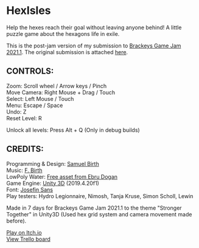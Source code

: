 # HexIsles
Help the hexes reach their goal without leaving anyone behind! A little puzzle game about the hexagons life in exile.

This is the post-jam version of my submission to [Brackeys Game Jam 2021.1](https://itch.io/jam/brackeys-5). The original submission is attached [here](https://rakkoon.itch.io/hexisles/devlog/229212/post-jam-update).

## CONTROLS:
Zoom: Scroll wheel / Arrow keys / Pinch<br/>
Move Camera: Right Mouse + Drag / Touch<br/>
Select: Left Mouse / Touch<br/>
Menu: Escape / Space<br/>
Undo: Z<br/>
Reset Level: R<br/>

Unlock all levels: Press Alt + Q (Only in debug builds)<br/>

## CREDITS:
Programming & Design: [Samuel Birth](https://rakkoon.itch.io)<br/>
Music: [F. Birth](https://github.com/FBirth/)<br/>
LowPoly Water: [Free asset from Ebru Dogan](https://assetstore.unity.com/packages/tools/particles-effects/lowpoly-water-107563)<br/>
Game Engine: [Unity 3D](https://unity.com) (2019.4.20f1)<br/>
Font: [Josefin Sans](https://fonts.google.com/specimen/Josefin+Sans?preview.text_type=custom)<br/>
Play testers: Hydro Legionnaire, Nimosh, Tanja Kruse, Simon Scholl, Lewin

Made in 7 days for Brackeys Game Jam 2021.1 to the theme "Stronger Together" in Unity3D (Used hex grid system and camera movement made before).

[Play on Itch.io](https://rakkoon.itch.io/hexisles)<br/>
[View Trello board](https://trello.com/b/9QsKWOfz)
